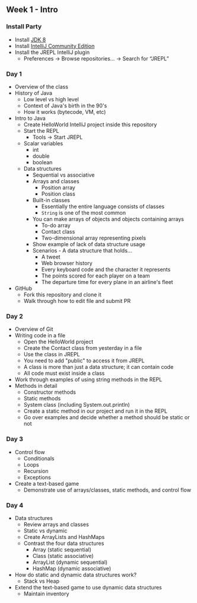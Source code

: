 ## Week 1 - Intro

### Install Party

* Install [JDK 8](http://www.oracle.com/technetwork/java/javase/downloads/jdk8-downloads-2133151.html)
* Install [IntelliJ Community Edition](https://www.jetbrains.com/idea/download/)
* Install the JREPL IntelliJ plugin
  * Preferences -> Browse repositories… -> Search for “JREPL”

### Day 1

* Overview of the class
* History of Java
  * Low level vs high level
  * Context of Java's birth in the 90's
  * How it works (bytecode, VM, etc)
* Intro to Java
  * Create HelloWorld IntelliJ project inside this repository
  * Start the REPL
    * Tools -> Start JREPL
  * Scalar variables
    * int
    * double
    * boolean
  * Data structures
    * Sequential vs associative
    * Arrays and classes
      * Position array
      * Position class
    * Built-in classes
      * Essentially the entire language consists of classes
      * `String` is one of the most common
    * You can make arrays of objects and objects containing arrays
      * To-do array
      * Contact class
      * Two-dimensional array representing pixels
    * Show example of lack of data structure usage
    * Scenarios - A data structure that holds...
      * A tweet
      * Web browser history
      * Every keyboard code and the character it represents
      * The points scored for each player on a team
      * The departure time for every plane in an airline's fleet
 * GitHub
   * Fork this repository and clone it
   * Walk through how to edit file and submit PR

### Day 2

* Overview of Git
* Writing code in a file
  * Open the HelloWorld project
  * Create the Contact class from yesterday in a file
  * Use the class in JREPL
  * You need to add "public" to access it from JREPL
  * A class is more than just a data structure; it can contain code
  * All code must exist inside a class
* Work through examples of using string methods in the REPL
* Methods in detail
  * Constructor methods
  * Static methods
  * System class (including System.out.println)
  * Create a static method in our project and run it in the REPL
  * Go over examples and decide whether a method should be static or not

### Day 3

* Control flow
  * Conditionals
  * Loops
  * Recursion
  * Exceptions
* Create a text-based game
  * Demonstrate use of arrays/classes, static methods, and control flow

### Day 4

* Data structures
  * Review arrays and classes
  * Static vs dynamic
  * Create ArrayLists and HashMaps
  * Contrast the four data structures
    * Array (static sequential)
    * Class (static associative)
    * ArrayList (dynamic sequential)
    * HashMap (dynamic associative)
* How do static and dynamic data structures work?
  * Stack vs Heap
* Extend the text-based game to use dynamic data structures
  * Maintain inventory
